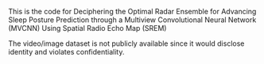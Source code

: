 This is the code for Deciphering the Optimal Radar Ensemble for Advancing Sleep Posture Prediction through a Multiview Convolutional Neural Network (MVCNN) Using Spatial Radio Echo Map (SREM) 

The video/image dataset is not publicly available since it would disclose identity and violates confidentiality.